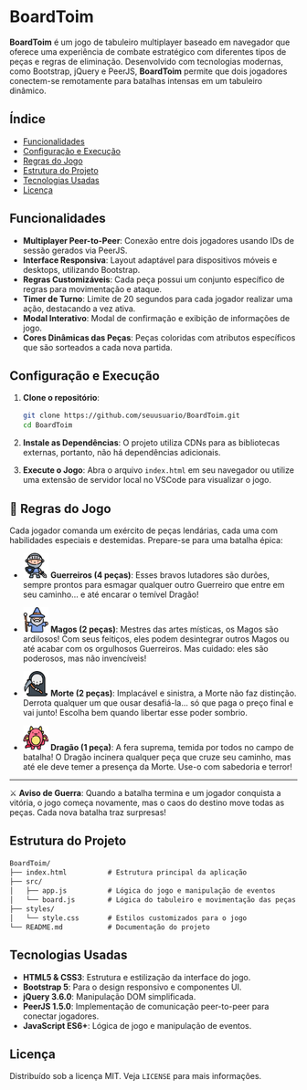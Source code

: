 
# BoardToim

**BoardToim** é um jogo de tabuleiro multiplayer baseado em navegador que oferece uma experiência de combate estratégico com diferentes tipos de peças e regras de eliminação. Desenvolvido com tecnologias modernas, como Bootstrap, jQuery e PeerJS, **BoardToim** permite que dois jogadores conectem-se remotamente para batalhas intensas em um tabuleiro dinâmico.

## Índice

- [Funcionalidades](#funcionalidades)
- [Configuração e Execução](#configuração-e-execução)
- [Regras do Jogo](#regras-do-jogo)
- [Estrutura do Projeto](#estrutura-do-projeto)
- [Tecnologias Usadas](#tecnologias-usadas)
- [Licença](#licença)

## Funcionalidades

- **Multiplayer Peer-to-Peer**: Conexão entre dois jogadores usando IDs de sessão gerados via PeerJS.
- **Interface Responsiva**: Layout adaptável para dispositivos móveis e desktops, utilizando Bootstrap.
- **Regras Customizáveis**: Cada peça possui um conjunto específico de regras para movimentação e ataque.
- **Timer de Turno**: Limite de 20 segundos para cada jogador realizar uma ação, destacando a vez ativa.
- **Modal Interativo**: Modal de confirmação e exibição de informações de jogo.
- **Cores Dinâmicas das Peças**: Peças coloridas com atributos específicos que são sorteados a cada nova partida.

## Configuração e Execução

1. **Clone o repositório**:
   ```bash
   git clone https://github.com/seuusuario/BoardToim.git
   cd BoardToim
   ```

2. **Instale as Dependências**: O projeto utiliza CDNs para as bibliotecas externas, portanto, não há dependências adicionais.

3. **Execute o Jogo**:
   Abra o arquivo `index.html` em seu navegador ou utilize uma extensão de servidor local no VSCode para visualizar o jogo.

## 🏰 Regras do Jogo

Cada jogador comanda um exército de peças lendárias, cada uma com habilidades especiais e destemidas. Prepare-se para uma batalha épica:

- <img src="src/assets/c.png" width="44" alt="Guerreiro"> **Guerreiros (4 peças)**: Esses bravos lutadores são durões, sempre prontos para esmagar qualquer outro Guerreiro que entre em seu caminho... e até encarar o temível Dragão!

- <img src="src/assets/m.png" width="44" alt="Mago"> **Magos (2 peças)**: Mestres das artes místicas, os Magos são ardilosos! Com seus feitiços, eles podem desintegrar outros Magos ou até acabar com os orgulhosos Guerreiros. Mas cuidado: eles são poderosos, mas não invencíveis!

- <img src="src/assets/f.png" width="44" alt="Morte"> **Morte (2 peças)**: Implacável e sinistra, a Morte não faz distinção. Derrota qualquer um que ousar desafiá-la... só que paga o preço final e vai junto! Escolha bem quando libertar esse poder sombrio.

- <img src="src/assets/d.png" width="44" alt="Dragão"> **Dragão (1 peça)**: A fera suprema, temida por todos no campo de batalha! O Dragão incinera qualquer peça que cruze seu caminho, mas até ele deve temer a presença da Morte. Use-o com sabedoria e terror!

---

⚔️ **Aviso de Guerra**: Quando a batalha termina e um jogador conquista a vitória, o jogo começa novamente, mas o caos do destino move todas as peças. Cada nova batalha traz surpresas!


## Estrutura do Projeto

```plaintext
BoardToim/
├── index.html          # Estrutura principal da aplicação
├── src/
│   ├── app.js          # Lógica do jogo e manipulação de eventos
│   └── board.js        # Lógica do tabuleiro e movimentação das peças
├── styles/
│   └── style.css       # Estilos customizados para o jogo
└── README.md           # Documentação do projeto
```

## Tecnologias Usadas

- **HTML5 & CSS3**: Estrutura e estilização da interface do jogo.
- **Bootstrap 5**: Para o design responsivo e componentes UI.
- **jQuery 3.6.0**: Manipulação DOM simplificada.
- **PeerJS 1.5.0**: Implementação de comunicação peer-to-peer para conectar jogadores.
- **JavaScript ES6+**: Lógica de jogo e manipulação de eventos.

## Licença

Distribuído sob a licença MIT. Veja `LICENSE` para mais informações.
